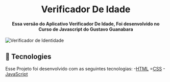 <h1 align = "center"> Verificador De Idade</h1>
<h4 align = "center">Essa versão do Aplicativo Verificador De Idade, Foi desenvolvido no Curso de Javascript do Gustavo Guanabara </h4>
<img alt = "Verificador de Identidade" src = "https://res.cloudinary.com/dinjgyepz/image/upload/v1629415030/Captura_de_Tela_10_z55asf.png">

## :rocket: Tecnologies
Esse Projeto foi desenvolvido com as seguintes tecnologias:
-[HTML]()
=[CSS]()
-[JavaScript]()

